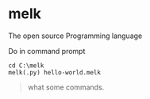 # melk
The open source Programming language

Do in command prompt
```
cd C:\melk
melk(.py) hello-world.melk
```
> what some commands.
